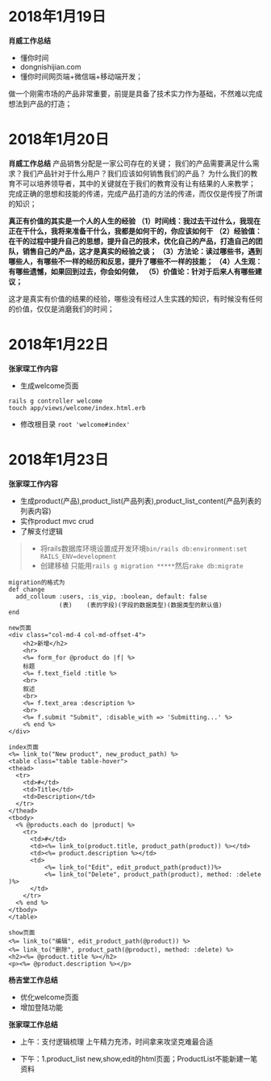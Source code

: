 
# 2018年1月19日
**肖威工作总结**
- 懂你时间
- dongnishijian.com
- 懂你时间网页端+微信端+移动端开发；

做一个刚需市场的产品非常重要，前提是具备了技术实力作为基础，不然难以完成想法到产品的打造；

# 2018年1月20日
**肖威工作总结**
产品销售分配是一家公司存在的关键；
我们的产品需要满足什么需求？我们产品针对于什么用户？我们应该如何销售我们的产品？
为什么我们的教育不可以培养领导者，其中的关键就在于我们的教育没有让有结果的人来教学；
完成正确的思想和技能的传递，完成产品打造的方法的传递，而仅仅是传授了所谓的知识；

**真正有价值的其实是一个人的人生的经验**
**（1）时间线：我过去干过什么，我现在正在干什么，我将来准备干什么，我都是如何干的，你应该如何干**
**（2）经验值：在干的过程中提升自己的思想，提升自己的技术，优化自己的产品，打造自己的团队，销售自己的产品，这才是真实的经验之谈；**
**（3）方法论：读过哪些书，遇到哪些人，有哪些不一样的经历和反思，提升了哪些不一样的技能；**
**（4）人生观：有哪些遗憾，如果回到过去，你会如何做，**
**（5）价值论：针对于后来人有哪些建议；**

这才是真实有价值的结果的经验，哪些没有经过人生实践的知识，有时候没有任何的价值，仅仅是消磨我们的时间；

# 2018年1月22日
**张家琛工作内容**
- 生成welcome页面  
```
rails g controller welcome
touch app/views/welcome/index.html.erb
```
- 修改根目录 `root 'welcome#index'`

# 2018年1月23日
**张家琛工作内容**
- 生成product(产品),product_list(产品列表),product_list_content(产品列表的列表内容)
- 实作product mvc crud
- 了解支付逻辑

> - 将rails数据库环境设置成开发环境`bin/rails db:environment:set RAILS_ENV=development`
> - 创建移植 只能用`rails g migration *****`然后`rake db:migrate`
```
migration的格式为
def change
  add_colloum :users, :is_vip, :boolean, default: false
              (表)    (表的字段)(字段的数据类型)(数据类型的默认值)
end
```
```
new页面
<div class="col-md-4 col-md-offset-4">
    <h2>新增</h2>
    <hr>
    <%= form_for @product do |f| %>
    标题
    <%= f.text_field :title %>
    <br>
    叙述
    <br>
    <%= f.text_area :description %>
    <br>
    <%= f.submit "Submit", :disable_with => 'Submitting...' %>
    <% end %>
</div>
```
```
index页面
<%= link_to("New product", new_product_path) %>
<table class="table table-hover">
<thead>
  <tr>
    <td>#</td>
    <td>Title</td>
    <td>Description</td>
  </tr>
</thead>
<tbody>
  <% @products.each do |product| %>
    <tr>
      <td>#</td>
      <td><%= link_to(product.title, product_path(product)) %></td>
      <td><%= product.description %></td>
      <td>
          <%= link_to("Edit", edit_product_path(product))%>
          <%= link_to("Delete", product_path(product), method: :delete )%>
      </td>
    </tr>
  <% end %>
</tbody>
</table>
```
```
show页面
<%= link_to("编辑", edit_product_path(@product)) %>
<%= link_to("删除", product_path(@product), method: :delete) %>
<h2><%= @product.title %></h2>
<p><%= @product.description %></p>
```


**杨吉堂工作总结**
- 优化welcome页面
- 增加登陆功能

**张家琛工作总结**
  - 上午：支付逻辑梳理 上午精力充沛，时间拿来攻坚克难最合适

  - 下午：1.product_list new,show,edit的html页面；ProductList不能新建一笔资料
